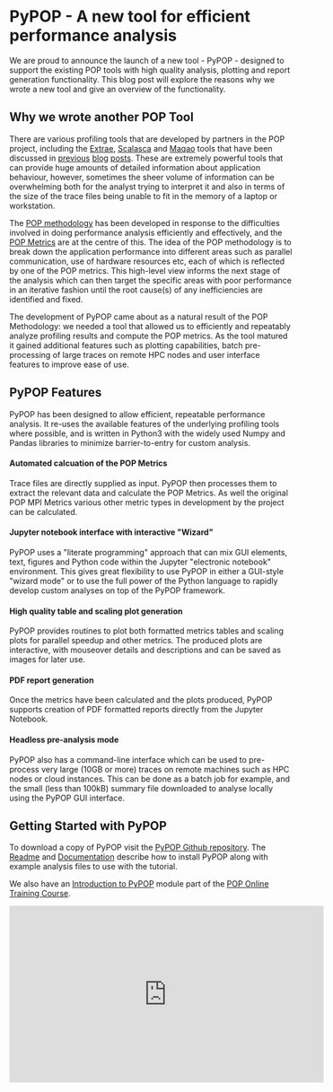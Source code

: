# PyPOP - A new tool for efficient performance analysis

We are proud to announce the launch of a new tool - PyPOP - designed to support the existing POP
tools with high quality analysis, plotting and report generation functionality.  This blog post
will explore the reasons why we wrote a new tool and give an overview of the functionality.

## Why we wrote another POP Tool

There are various profiling tools that are developed by partners in the POP project, including the
[Extrae], [Scalasca] and [Maqao] tools that have been discussed in [previous] [blog] [posts].
These are extremely powerful tools that can provide huge amounts of detailed information about
application behaviour, however, sometimes the sheer volume of information can be overwhelming both
for the analyst trying to interpret it and also in terms of the size of the trace files being
unable to fit in the memory of a laptop or workstation.

[Extrae]: https://tools.bsc.es/extrae
[Scalasca]: https://www.scalasca.org/
[Maqao]: http://www.maqao.org/
[previous]: https://pop-coe.eu/blog/pop-tool-descriptions-bsc-performance-tools
[blog]: https://pop-coe.eu/blog/pop-tool-descriptions-jsc-performance-tools
[posts]: https://pop-coe.eu/blog/pop-tool-descriptions-uvsq-performance-tools

The [POP methodology] has been developed in response to the difficulties involved in doing
performance analysis efficiently and effectively, and the [POP Metrics] are at the centre of this.
The idea of the POP methodology is to break down the application performance into different areas
such as parallel communication, use of hardware resources etc, each of which is reflected by one of
the POP metrics.  This high-level view informs the next stage of the analysis which can then target
the specific areas with poor performance in an iterative fashion until the root cause(s) of any
inefficiencies are identified and fixed.

[POP Methodology]: https://pop-coe.eu/further-information/online-training/understanding-application-performance-with-the-pop-metrics
[POP Metrics]: https://pop-coe.eu/node/69

The development of PyPOP came about as a natural result of the POP Methodology: we needed a tool
that allowed us to efficiently and repeatably analyze profiling results and compute the POP
metrics.  As the tool matured it gained additional features such as plotting capabilities, batch
pre-processing of large traces on remote HPC nodes and user interface features to improve ease of
use.  

## PyPOP Features

PyPOP has been designed to allow efficient, repeatable performance analysis. It re-uses the
available features of the underlying profiling tools where possible, and is written in Python3 with
the widely used Numpy and Pandas libraries to minimize barrier-to-entry for custom analysis.

#### Automated calcuation of the POP Metrics

Trace files are directly supplied as input. PyPOP then processes them to extract the relevant data
and calculate the POP Metrics.  As well the original POP MPI Metrics various other metric types
in development by the project can be calculated.

#### Jupyter notebook interface with interactive "Wizard"

PyPOP uses a "literate programming" approach that can mix GUI elements, text, figures and Python
code within the Jupyter "electronic notebook" environment.  This gives great flexibility to use
PyPOP in either a GUI-style "wizard mode" or to use the full power of the Python language to
rapidly develop custom analyses on top of the PyPOP framework.

#### High quality table and scaling plot generation

PyPOP provides routines to plot both formatted metrics tables and scaling plots for parallel
speedup and other metrics. The produced plots are interactive, with mouseover details and
descriptions and can be saved as images for later use.

#### PDF report generation

Once the metrics have been calculated and the plots produced, PyPOP supports creation of PDF
formatted reports directly from the Jupyter Notebook.


#### Headless pre-analysis mode

PyPOP also has a command-line interface which can be used to pre-process very large (10GB or more)
traces on remote machines such as HPC nodes or cloud instances. This can be done as a batch job for
example, and the small (less than 100kB) summary file downloaded to analyse locally using the PyPOP
GUI interface.


## Getting Started with PyPOP

To download a copy of PyPOP visit the [PyPOP Github repository]. The [Readme] and [Documentation]
describe how to install PyPOP along with example analysis files to use with the tutorial.

We also have an [Introduction to PyPOP] module part of the [POP Online Training Course].

<p><iframe allow="accelerometer; autoplay; encrypted-media; gyroscope; picture-in-picture"
allowfullscreen="" frameborder="0" height="315"
src="https://www.youtube.com/embed/eJ4SfkycI4A?list=PLDPdSvR_5-GgOV7MDtvP2pzL29RRrMUqn;rel=0"
width="560"></iframe></p>

[PyPOP Github repository]: https://github.com/numericalalgorithmsgroup/pypop/
[Readme]: https://github.com/numericalalgorithmsgroup/pypop/
[Documentation]: https://numericalalgorithmsgroup.github.io/pypop/doc.html

[Introduction to PyPOP]: https://pop-coe.eu/further-information/online-training/computing-the-pop-metrics-with-pypop
[POP Online Training Course]: https://pop-coe.eu/further-information/online-training
